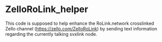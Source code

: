 # ZelloRoLink_helper

This code is supposed to help enhance the RoLink.network crosslinked Zello channel (https://zello.com/ZelloRoLink) by sending text information regarding the currently talking svxlink node.
